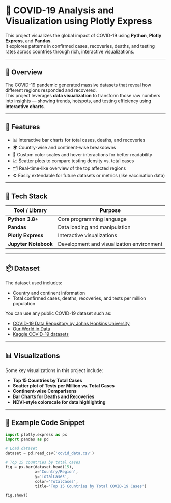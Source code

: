 # 🦠 COVID-19 Analysis and Visualization using Plotly Express

This project visualizes the global impact of COVID-19 using **Python**, **Plotly Express**, and **Pandas**.  
It explores patterns in confirmed cases, recoveries, deaths, and testing rates across countries through rich, interactive visualizations.

---

## 🚀 Overview

The COVID-19 pandemic generated massive datasets that reveal how different regions responded and recovered.  
This project leverages **data visualization** to transform those raw numbers into insights — showing trends, hotspots, and testing efficiency using **interactive charts**.

---

## 🧩 Features

- 📊 Interactive bar charts for total cases, deaths, and recoveries  
- 🌍 Country-wise and continent-wise breakdowns  
- 🎨 Custom color scales and hover interactions for better readability  
- 📈 Scatter plots to compare testing density vs. total cases  
- 🗂 Real-time-like overview of the top affected regions  
- ⚙️ Easily extendable for future datasets or metrics (like vaccination data)

---

## 🧠 Tech Stack

| Tool / Library | Purpose |
|-----------------|----------|
| **Python 3.8+** | Core programming language |
| **Pandas** | Data loading and manipulation |
| **Plotly Express** | Interactive visualizations |
| **Jupyter Notebook** | Development and visualization environment |

---

## 📦 Dataset

The dataset used includes:
- Country and continent information  
- Total confirmed cases, deaths, recoveries, and tests per million population  

You can use any public COVID-19 dataset such as:
- [COVID-19 Data Repository by Johns Hopkins University](https://github.com/CSSEGISandData/COVID-19)
- [Our World in Data](https://ourworldindata.org/coronavirus-source-data)
- [Kaggle COVID-19 datasets](https://www.kaggle.com/datasets)

---

## 📊 Visualizations

Some key visualizations in this project include:

- **Top 15 Countries by Total Cases**
- **Scatter plot of Tests per Million vs. Total Cases**
- **Continent-wise Comparisons**
- **Bar Charts for Deaths and Recoveries**
- **NDVI-style colorscale for data highlighting**

---

## 🧾 Example Code Snippet

```python
import plotly.express as px
import pandas as pd

# Load dataset
dataset = pd.read_csv('covid_data.csv')

# Top 15 countries by total cases
fig = px.bar(dataset.head(15),
             x='Country/Region',
             y='TotalCases',
             color='TotalCases',
             title='Top 15 Countries by Total COVID-19 Cases')

fig.show()
